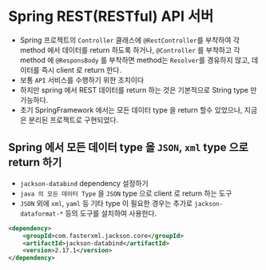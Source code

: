 # Spring REST(RESTful) API 서버
- Spring 프로젝트의 `Controller` 클래스에 `@RestController`를 부착하여 각 method 에서 데이터를 return 하도록 하거나, `@Controller` 를 부착하고 각 method 에 `@ResponsBody` 를 부착하면 method는 `Resolver`를 경유하지 않고, 데이터를 즉시 client 로 return 한다.
- 보통 `API` 서비스를 수행하기 위한 조치이다
- 하지만 spring 에서 REST 데이터를 return 하는 것은 기본적으로 String type 만 가능하다.
- 초기 SpringFramework 에서는 모든 데이터 type 을 return 할수 있었으나, 지금은 분리된 프로젝트로 구현되었다.

## Spring 에서 모든 데이터 type 을 `JSON`, `xml` type 으로 return 하기
- `jackson-databind` dependency 설정하기
- `java 의 모든 데이터 Type` 을 `JSON` type 으로 client 로 return 하는 도구
- `JSON` 외에 `xml`, `yaml` 등 기타 type 이 필요한 경우는 추가로 `jackson-dataformat-*` 등의 도구를 설치하여 사용한다.
```xml
<dependency>
	<groupId>com.fasterxml.jackson.core</groupId>
	<artifactId>jackson-databind</artifactId>
	<version>2.17.1</version>
</dependency>
```